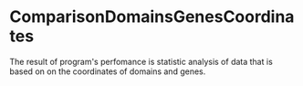 ComparisonDomainsGenesCoordinates
=================================

The result of program's perfomance is statistic analysis of data that is based on on the coordinates of domains and genes.
